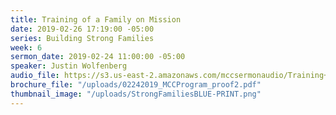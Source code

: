 ```yaml
---
title: Training of a Family on Mission
date: 2019-02-26 17:19:00 -05:00
series: Building Strong Families
week: 6
sermon_date: 2019-02-24 11:00:00 -05:00
speaker: Justin Wolfenberg
audio_file: https://s3.us-east-2.amazonaws.com/mccsermonaudio/Training+of+a+Family+on+Mission.lite.mp3
brochure_file: "/uploads/02242019_MCCProgram_proof2.pdf"
thumbnail_image: "/uploads/StrongFamiliesBLUE-PRINT.png"
---
```


